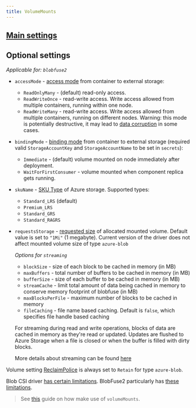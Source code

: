 ```yaml
---
title: VolumeMounts
---
```


## [Main settings](../../../references/reference-radix-config/#volumemounts)

## Optional settings

_Applicable for: `blobfuse2`_

- `accessMode` - [access mode](https://kubernetes.io/docs/concepts/storage/persistent-volumes/#access-modes) from container to external storage:
  - `ReadOnlyMany` - (default) read-only access.
  - `ReadWriteOnce` - read-write access. Write access allowed from multiple containers, running within one node.
  - `ReadWriteMany` - read-write access. Write access allowed from multiple containers, running on different nodes. Warning: this mode is potentially destructive, it may lead to [data corruption](https://github.com/kubernetes-sigs/blob-csi-driver/blob/master/docs/limitations.md) in some cases.
- `bindingMode` - [binding mode](https://kubernetes.io/docs/concepts/storage/storage-classes/#volume-binding-mode) from container to external storage (required valid `StorageAccountKey` and `StorageAccountName` to be set in `secrets`):
  - `Immediate` - (default) volume mounted on node immediately after deployment.
  - `WaitForFirstConsumer` - volume mounted when component replica gets running.
- `skuName` - [SKU Type](https://docs.microsoft.com/en-us/rest/api/storagerp/srp_sku_types) of Azure storage. Supported types:
  - `Standard_LRS` (default)
  - `Premium_LRS`
  - `Standard_GRS`
  - `Standard_RAGRS`
- `requestsStorage` - [requested size](https://kubernetes.io/docs/tasks/configure-pod-container/configure-persistent-volume-storage/#create-a-persistentvolumeclaim) of allocated mounted volume. Default value is set to `"1Mi"` (1 megabyte). Current version of the driver does not affect mounted volume size of type `azure-blob`

  _Options for `streaming`_
   - `blockSize` - size of each block to be cached in memory (in MB)
   - `maxBuffers` - total number of buffers to be cached in memory (in MB)
   - `bufferSize` - size of each buffer to be cached in memory (in MB)
   - `streamCache` - limit total amount of data being cached in memory to conserve memory footprint of blobfuse (in MB)
   - `maxBlocksPerFile` - maximum number of blocks to be cached in memory
   - `fileCaching` - file name based caching. Default is `false`, which specifies file handle based caching

   For streaming during read and write operations, blocks of data are cached in memory as
     they're read or updated. Updates are flushed to Azure Storage when a file is closed or
     when the buffer is filled with dirty blocks.
     
   More details about streaming can be found [here](https://learn.microsoft.com/en-us/azure/storage/blobs/blobfuse2-what-is#streaming)

Volume setting [ReclaimPolice](https://kubernetes.io/docs/concepts/storage/persistent-volumes/#reclaiming) is always set to `Retain` for type `azure-blob`.

Blob CSI driver [has certain limitations](https://github.com/kubernetes-sigs/blob-csi-driver/blob/master/docs/limitations.md). BlobFuse2 particularly has [these limitations](https://github.com/Azure/azure-storage-fuse#un-supported-file-system-operations).

> See [this](../index.md) guide on how make use of `volumeMounts`.
